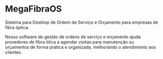 # MegaFibraOS
Sistema para Desktop de Ordem de Serviço e Orçamento para empresas de fibra óptica.

Nosso software de gestão de ordens de serviço e orçamento ajuda provedores de fibra ótica a agendar visitas para manutenção ou orçamentos de forma prática e organizada, melhorando o atendimento aos clientes.